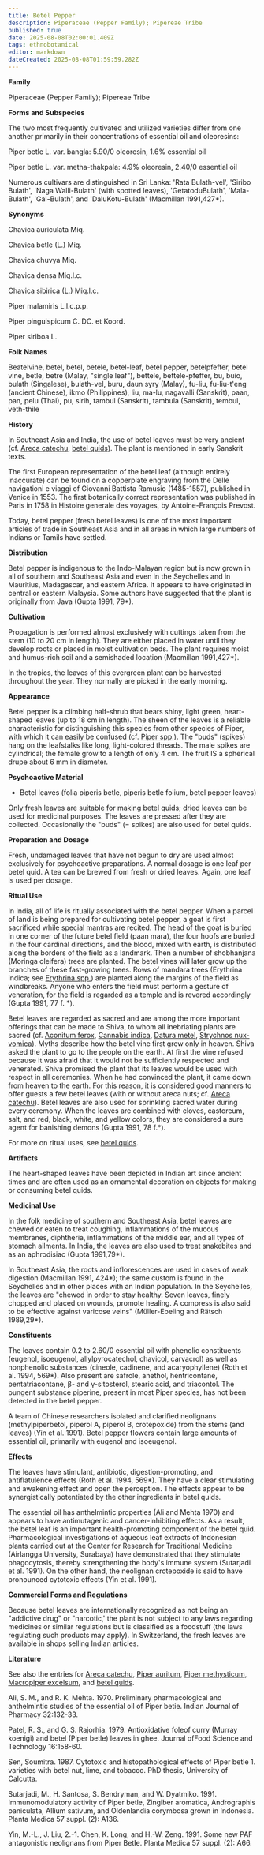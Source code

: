 ```yaml
---
title: Betel Pepper
description: Piperaceae (Pepper Family); Pipereae Tribe
published: true
date: 2025-08-08T02:00:01.409Z
tags: ethnobotanical
editor: markdown
dateCreated: 2025-08-08T01:59:59.282Z
---
```


**Family**

Piperaceae (Pepper Family); Pipereae Tribe

**Forms and Subspecies**

The two most frequently cultivated and utilized varieties differ from one another primarily in their concentrations of essential oil and oleoresins:

Piper betle L. var. bangla: 5.90/0 oleoresin, 1.6% essential oil

Piper betle L. var. metha-thakpaIa: 4.9% oleoresin, 2.40/0 essential oil

Numerous cultivars are distinguished in Sri Lanka: 'Rata Bulath-vel', 'Siribo Bulath', 'Naga Walli-Bulath' (with spotted leaves), 'GetatoduBulath', 'Mala-Bulath', 'Gal-Bulath', and 'DaluKotu-Bulath' (Macmillan 1991,427*).

**Synonyms**

Chavica auriculata Miq.

Chavica betle (L.) Miq.

Chavica chuvya Miq.

Chavica densa Miq.l.c.

Chavica sibirica (L.) Miq.l.c.

Piper malamiris L.l.c.p.p.

Piper pinguispicum C. DC. et Koord.

Piper siriboa L.

**Folk Names**

Beatelvine, betel, betel, betele, betel-leaf, betel pepper, betelpfeffer, betel vine, betle, betre (Malay, "single leaf"), bettele, bettele-pfeffer, bu, buio, bulath (Singalese), bulath-vel, buru, daun syry (Malay), fu-liu, fu-liu-t'eng (ancient Chinese), ikmo (Philippines), liu, ma-lu, nagavalli (Sanskrit), paan, pan, pelu (Thai), pu, sirih, tambul (Sanskrit), tambula (Sanskrit), tembul, veth-thile

**History**

In Southeast Asia and India, the use of betel leaves must be very ancient (cf. [Areca catechu](/en/areca-catechu), [betel quids](/en/betel-quids)). The plant is mentioned in early Sanskrit texts.

The first European representation of the betel leaf (although entirely inaccurate) can be found on a copperplate engraving from the Delle navigationi e viaggi of Giovanni Battista Ramusio (1485-1557), published in Venice in 1553. The first botanically correct representation was published in Paris in 1758 in Histoire generale des voyages, by Antoine-François Prevost.

Today, betel pepper (fresh betel leaves) is one of the most important articles of trade in Southeast Asia and in all areas in which large numbers of Indians or Tamils have settled.

**Distribution**

Betel pepper is indigenous to the Indo-Malayan region but is now grown in all of southern and Southeast Asia and even in the Seychelles and in Mauritius, Madagascar, and eastern Africa. It appears to have originated in central or eastern Malaysia. Some authors have suggested that the plant is originally from Java (Gupta 1991, 79*).

**Cultivation**

Propagation is performed almost exclusively with cuttings taken from the stem (10 to 20 cm in length). They are either placed in water until they develop roots or placed in moist cultivation beds. The plant requires moist and humus-rich soil and a semishaded location (Macmillan 1991,427*).

In the tropics, the leaves of this evergreen plant can be harvested throughout the year. They normally are picked in the early morning.

**Appearance**

Betel pepper is a climbing half-shrub that bears shiny, light green, heart-shaped leaves (up to 18 cm in length). The sheen of the leaves is a reliable characteristic for distinguishing this species from other species of Piper, with which it can easily be confused (cf. [Piper spp.](/en/piper-spp)). The "buds" (spikes) hang on the leafstalks like long, light-colored threads. The male spikes are cylindrical; the female grow to a length of only 4 cm. The fruit IS a spherical drupe about 6 mm in diameter.

**Psychoactive Material**

- Betel leaves (folia piperis betle, piperis betle folium, betel pepper leaves)

Only fresh leaves are suitable for making betel quids; dried leaves can be used for medicinal purposes. The leaves are pressed after they are collected. Occasionally the "buds" (= spikes) are also used for betel quids.

**Preparation and Dosage**

Fresh, undamaged leaves that have not begun to dry are used almost exclusively for psychoactive preparations. A normal dosage is one leaf per betel quid. A tea can be brewed from fresh or dried leaves. Again, one leaf is used per dosage.

**Ritual Use**

In India, all of life is ritually associated with the betel pepper. When a parcel of land is being prepared for cultivating betel pepper, a goat is first sacrificed while special mantras are recited. The head of the goat is buried in one corner of the future betel field (paan mara), the four hoofs are buried in the four cardinal directions, and the blood, mixed with earth, is distributed along the borders of the field as a landmark. Then a number of shobhanjana (Moringa oleifera) trees are planted. The betel vines will later grow up the branches of these fast-growing trees. Rows of mandara trees (Erythrina indica; see [Erythrina spp.](/en/erythrina-spp)) are planted along the margins of the field as windbreaks. Anyone who enters the field must perform a gesture of veneration, for the field is regarded as a temple and is revered accordingly (Gupta 1991, 77 f. *).

Betel leaves are regarded as sacred and are among the more important offerings that can be made to Shiva, to whom all inebriating plants are sacred (cf. [Aconitum ferox](/en/aconitum-ferox), [Cannabis indica](/en/cannabis-indica), [Datura metel](/en/datura-metel), [Strychnos nux-vomica](/en/strychnos-nux-vomica)). Myths describe how the betel vine first grew only in heaven. Shiva asked the plant to go to the people on the earth. At first the vine refused because it was afraid that it would not be sufficiently respected and venerated. Shiva promised the plant that its leaves would be used with respect in all ceremonies. When he had convinced the plant, it came down from heaven to the earth. For this reason, it is considered good manners to offer guests a few betel leaves (with or without areca nuts; cf. [Areca catechu](/en/areca-catechu)). Betel leaves are also used for sprinkling sacred water during every ceremony. When the leaves are combined with cloves, castoreum, salt, and red, black, white, and yellow colors, they are considered a sure agent for banishing demons (Gupta 1991, 78 f.*).

For more on ritual uses, see [betel quids](/en/betel-quids).

**Artifacts**

The heart-shaped leaves have been depicted in Indian art since ancient times and are often used as an ornamental decoration on objects for making or consuming betel quids.

**Medicinal Use**

In the folk medicine of southern and Southeast Asia, betel leaves are chewed or eaten to treat coughing, inflammations of the mucous membranes, diphtheria, inflammations of the middle ear, and all types of stomach ailments. In India, the leaves are also used to treat snakebites and as an aphrodisiac (Gupta 1991,79*).

In Southeast Asia, the roots and inflorescences are used in cases of weak digestion (Macmillan 1991, 424*); the same custom is found in the Seychelles and in other places with an Indian population. In the Seychelles, the leaves are "chewed in order to stay healthy. Seven leaves, finely chopped and placed on wounds, promote healing. A compress is also said to be effective against varicose veins" (Müller-Ebeling and Rätsch 1989,29*).

**Constituents**

The leaves contain 0.2 to 2.60/0 essential oil with phenolic constituents (eugenol, isoeugenol, allylpyrocatechol, chavicol, carvacrol) as well as nonphenolic substances (cineole, cadinene, and acaryophyllene) (Roth et al. 1994, 569*). Also present are safrole, anethol, hentricontane, pentatriacontane, β- and γ-sitosterol, stearic acid, and triacontol. The pungent substance piperine, present in most Piper species, has not been detected in the betel pepper.

A team of Chinese researchers isolated and clarified neolignans (methylpiperbetol, piperol A, piperol B, crotepoxide) from the stems (and leaves) (Yin et al. 1991). Betel pepper flowers contain large amounts of essential oil, primarily with eugenol and isoeugenol.

**Effects**

The leaves have stimulant, antibiotic, digestion-promoting, and antiflatulence effects (Roth et al. 1994, 569*). They have a clear stimulating and awakening effect and open the perception. The effects appear to be synergistically potentiated by the other ingredients in betel quids.

The essential oil has anthelmintic properties (Ali and Mehta 1970) and appears to have antimutagenic and cancer-inhibiting effects. As a result, the betel leaf is an important health-promoting component of the betel quid. Pharmacological investigations of aqueous leaf extracts of Indonesian plants carried out at the Center for Research for Traditional Medicine (Airlangga University, Surabaya) have demonstrated that they stimulate phagocytosis, thereby strengthening the body's immune system (Sutarjadi et al. 1991). On the other hand, the neolignan crotepoxide is said to have pronounced cytotoxic effects (Yin et al. 1991).

**Commercial Forms and Regulations**

Because betel leaves are internationally recognized as not being an "addictive drug" or "narcotic,' the plant is not subject to any laws regarding medicines or similar regulations but is classified as a foodstuff (the laws regulating such products may apply). In Switzerland, the fresh leaves are available in shops selling Indian articles.

**Literature**

See also the entries for [Areca catechu](/en/areca-catechu), [Piper auritum](/en/piper-auritum), [Piper methysticum](/en/piper-methysticum), [Macropiper excelsum](/en/macropiper-excelsum), and [betel quids](/en/betel-quids).

Ali, S. M., and R. K. Mehta. 1970. Preliminary pharmacological and anthelmintic studies of the essential oil of Piper betie. Indian Journal of Pharmacy 32:132-33.

Patel, R. S., and G. S. Rajorhia. 1979. Antioxidative foleof curry (Murray koenigi) and betel (Piper betle) leaves in ghee. Journal ofFood Science and Technology 16:158-60.

Sen, Soumitra. 1987. Cytotoxic and histopathological effects of Piper betIe 1. varieties with betel nut, lime, and tobacco. PhD thesis, University of Calcutta.

Sutarjadi, M., H. Santosa, S. Bendryman, and W. Dyatmiko. 1991. Immunomodulatory activity of Piper betle, Zingiber aromatica, Andrographis paniculata, Allium sativum, and Oldenlandia corymbosa grown in Indonesia. Planta Medica 57 suppl. (2): A136.

Yin, M.-L., J. Liu, 2.-1. Chen, K. Long, and H.-W. Zeng. 1991. Some new PAF antagonistic neolignans from Piper BetIe. Planta Medica 57 suppl. (2): A66.
